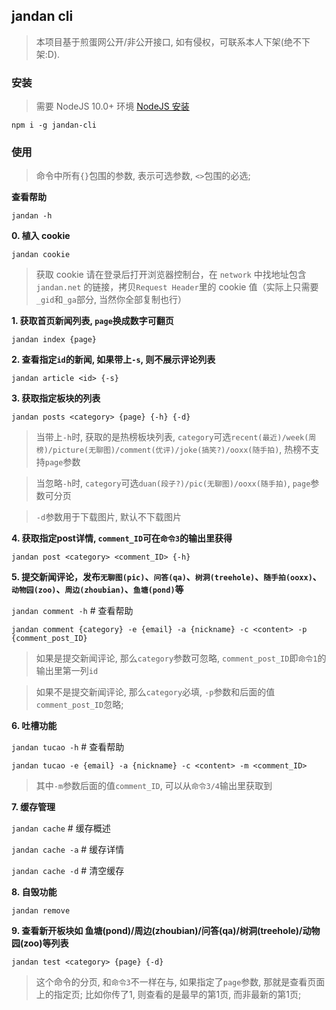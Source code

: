 ## jandan cli

> 本项目基于煎蛋网公开/非公开接口, 如有侵权，可联系本人下架(绝不下架:D).

### 安装
> 需要 NodeJS 10.0+ 环境 [NodeJS 安装](https://nodejs.org/en/download/current/)

`npm i -g jandan-cli`


### 使用

> 命令中所有`{}`包围的参数, 表示可选参数, `<>`包围的必选;

**查看帮助**

`jandan -h`

**0. 植入 cookie**

`jandan cookie`

> 获取 cookie 请在登录后打开浏览器控制台，在 `network` 中找地址包含 `jandan.net` 的链接，拷贝`Request Header`里的 cookie 值（实际上只需要`_gid`和`_ga`部分, 当然你全部复制也行）



**1. 获取首页新闻列表, `page`换成数字可翻页**

`jandan index {page}`

**2. 查看指定`id`的新闻, 如果带上`-s`, 则不展示评论列表**

`jandan article <id> {-s}`

**3. 获取指定板块的列表**

`jandan posts <category> {page} {-h} {-d}`

> 当带上`-h`时, 获取的是热榜板块列表, `category`可选`recent(最近)/week(周榜)/picture(无聊图)/comment(优评)/joke(搞笑?)/ooxx(随手拍)`, 热榜不支持`page`参数

> 当忽略`-h`时, `category`可选`duan(段子?)/pic(无聊图)/ooxx(随手拍)`, `page`参数可分页

> `-d`参数用于下载图片, 默认不下载图片

**4. 获取指定post详情, `comment_ID`可在`命令3`的输出里获得**

`jandan post <category> <comment_ID> {-h}`

**5. 提交新闻评论，发布`无聊图(pic)`、`问答(qa)`、`树洞(treehole)`、`随手拍(ooxx)`、`动物园(zoo)`、`周边(zhoubian)`、`鱼塘(pond)`等**

`jandan comment -h`  # 查看帮助

`jandan comment {category} -e {email} -a {nickname} -c <content> -p {comment_post_ID}`

> 如果是提交新闻评论, 那么`category`参数可忽略, `comment_post_ID`即`命令1`的输出里第一列`id`

> 如果不是提交新闻评论, 那么`category`必填, `-p`参数和后面的值`comment_post_ID`忽略;

**6. 吐槽功能**

`jandan tucao -h`  # 查看帮助

`jandan tucao -e {email} -a {nickname} -c <content> -m <comment_ID>`

> 其中`-m`参数后面的值`comment_ID`, 可以从`命令3/4`输出里获取到

**7. 缓存管理**

`jandan cache`  # 缓存概述

`jandan cache -a`  # 缓存详情

`jandan cache -d`  # 清空缓存

**8. 自毁功能**

`jandan remove`


**9. 查看新开板块如 鱼塘(pond)/周边(zhoubian)/问答(qa)/树洞(treehole)/动物园(zoo)等列表**

`jandan test <category> {page} {-d}`

> 这个命令的分页, 和`命令3`不一样在与, 如果指定了`page`参数, 那就是查看页面上的指定页; 比如你传了1, 则查看的是最早的第1页, 而非最新的第1页;

